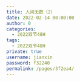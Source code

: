 ```yaml
---
title: 人间无数（2）
date: 2022-02-14 00:00:00
author: 0
categories: 
  - 2022双节48H
tags: 
  - 2022双节48H
private: true
username: jianxin
password: f32240
permalink: /pages/3f2ea4/
---
```


